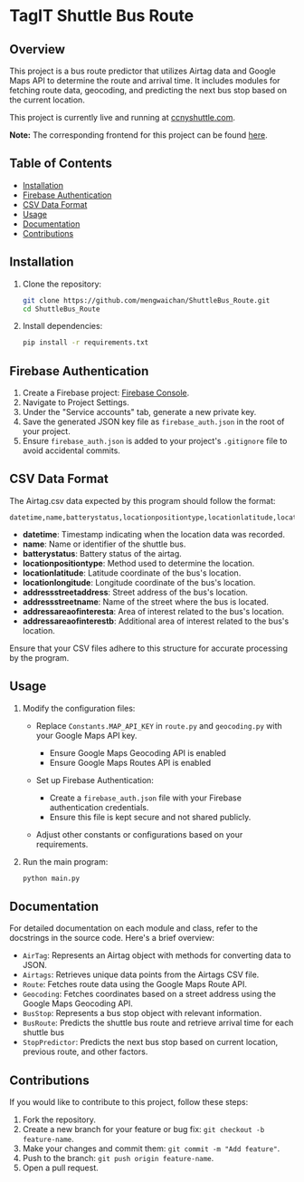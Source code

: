 # TagIT Shuttle Bus Route

## Overview

This project is a bus route predictor that utilizes Airtag data and Google Maps API to determine the route and arrival time. It includes modules for fetching route data, geocoding, and predicting the next bus stop based on the current location.

This project is currently live and running at [ccnyshuttle.com](https://ccnyshuttle.com).

**Note:** The corresponding frontend for this project can be found [here](https://github.com/MarkusCDev/TagIT.git). 

## Table of Contents

- [Installation](#installation)
- [Firebase Authentication](#firebase-authentication)
- [CSV Data Format](#csv-data-format)
- [Usage](#usage)
- [Documentation](#documentation)
- [Contributions](#Contributions)

## Installation

1. Clone the repository:

    ```bash
    git clone https://github.com/mengwaichan/ShuttleBus_Route.git
    cd ShuttleBus_Route
    ```

2. Install dependencies:

    ```bash
    pip install -r requirements.txt
    ```

## Firebase Authentication

1. Create a Firebase project: [Firebase Console](https://console.firebase.google.com/).
2. Navigate to Project Settings.
3. Under the "Service accounts" tab, generate a new private key.
4. Save the generated JSON key file as `firebase_auth.json` in the root of your project.
5. Ensure `firebase_auth.json` is added to your project's `.gitignore` file to avoid accidental commits.

## CSV Data Format

The Airtag.csv data expected by this program should follow the format:

```csv
datetime,name,batterystatus,locationpositiontype,locationlatitude,locationlongitude,addressstreetaddress,addressstreetname,addressareaofinteresta,addressareaofinterestb
```
- **datetime**: Timestamp indicating when the location data was recorded.
- **name**: Name or identifier of the shuttle bus.
- **batterystatus**: Battery status of the airtag.
- **locationpositiontype**: Method used to determine the location.
- **locationlatitude**: Latitude coordinate of the bus's location.
- **locationlongitude**: Longitude coordinate of the bus's location.
- **addressstreetaddress**: Street address of the bus's location.
- **addressstreetname**: Name of the street where the bus is located.
- **addressareaofinteresta**: Area of interest related to the bus's location.
- **addressareaofinterestb**: Additional area of interest related to the bus's location.

Ensure that your CSV files adhere to this structure for accurate processing by the program.

## Usage

1. Modify the configuration files:

    - Replace `Constants.MAP_API_KEY` in `route.py` and `geocoding.py` with your Google Maps API key.
        -   Ensure Google Maps Geocoding API is enabled 
        -   Ensure Google Maps Routes API is enabled
    - Set up Firebase Authentication:
        - Create a `firebase_auth.json` file with your Firebase authentication credentials.
        - Ensure this file is kept secure and not shared publicly.

    - Adjust other constants or configurations based on your requirements.

2. Run the main program:

    ```bash
    python main.py
    ```

## Documentation

For detailed documentation on each module and class, refer to the docstrings in the source code. Here's a brief overview:

- `AirTag`: Represents an Airtag object with methods for converting data to JSON.
- `Airtags`: Retrieves unique data points from the Airtags CSV file.
- `Route`: Fetches route data using the Google Maps Route API.
- `Geocoding`: Fetches coordinates based on a street address using the Google Maps Geocoding API.
- `BusStop`: Represents a bus stop object with relevant information.
- `BusRoute`: Predicts the shuttle bus route and retrieve arrival time for each shuttle bus
- `StopPredictor`: Predicts the next bus stop based on current location, previous route, and other factors.

## Contributions

If you would like to contribute to this project, follow these steps:

1. Fork the repository.
2. Create a new branch for your feature or bug fix: `git checkout -b feature-name`.
3. Make your changes and commit them: `git commit -m "Add feature"`.
4. Push to the branch: `git push origin feature-name`.
5. Open a pull request.
